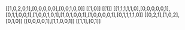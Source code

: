 [[1,0,2,0,1],[0,0,0,0,0],[0,0,1,0,0]]
[[1,0]]
[[1]]
[[1,1,1,1,1,0],[0,0,0,0,0,1],[0,1,1,0,0,1],[1,0,0,1,0,1],[1,0,1,0,0,1],[1,0,0,0,0,1],[0,1,1,1,1,0]]
[[0,2,1],[1,0,2],[0,1,0]]
[[0,0,0,0,1],[1,1,0,0,1]]
[[1,1],[0,1]]
